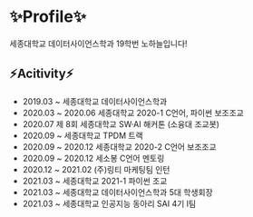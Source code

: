 # ✨Profile✨
세종대학교 데이터사이언스학과 19학번 노하늘입니다!

## ⚡Acitivity⚡
- 2019.03 ~ 세종대학교 데이터사이언스학과
- 2020.03 ~ 2020.06 세종대학교 2020-1 C언어, 파이썬 보조조교
- 2020.07 제 8회 세종대학교 SW·AI 해커톤 (소융대 조교봇)
- 2020.09 ~ 세종대학교 TPDM 트랙
- 2020.09 ~ 2020.12 세종대학교 2020-2 C언어 보조조교
- 2020.09 ~ 2020.12 세소봉 C언어 멘토링
- 2020.12 ~ 2021.02 (주)링티 마케팅팀 인턴
- 2021.03 ~ 세종대학교 2021-1 파이썬 조교
- 2021.03 ~ 세종대학교 데이터사이언스학과 5대 학생회장
- 2021.03 ~ 세종대학교 인공지능 동아리 SAI 4기 I팀
